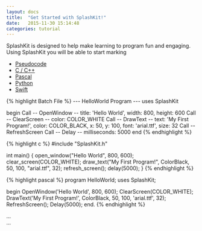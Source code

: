 ```yaml
---
layout: docs
title:  "Get Started with SplashKit!"
date:   2015-11-30 15:14:48
categories: tutorial
---
```


SplashKit is designed to help make learning to program fun and engaging. Using SplashKit you will be able to start marking 

<div>
  <!-- Nav tabs -->
  <ul class="nav nav-tabs" role="tablist">
    <li role="presentation" class="active"><a href="#pseudo-code1" aria-controls="pseudo-code1" role="tab" data-toggle="tab">Pseudocode</a></li>
    <li role="presentation"><a href="#c-code1" aria-controls="c-code1" role="tab" data-toggle="tab">C / C++</a></li>
    <li role="presentation"><a href="#pascal-code1" aria-controls="pascal-code1" role="tab" data-toggle="tab">Pascal</a></li>
    <li role="presentation"><a href="#python-code1" aria-controls="python-code1" role="tab" data-toggle="tab">Python</a></li>
    <li role="presentation"><a href="#swift-code1" aria-controls="swift-code1" role="tab" data-toggle="tab">Swift</a></li>
  </ul>

  <!-- Tab panes -->
  <div class="tab-content">
    <div role="tabpanel" class="tab-pane active" id="pseudo-code1">
{% highlight Batch File %}
---
HelloWorld Program
---
uses SplashKit

begin
  Call -- OpenWindow -- title: 'Hello World', width: 800, height: 600
  Call -- ClearScreen -- color: COLOR_WHITE
  Call -- DrawText -- text: 'My First Program!', color: COLOR_BLACK, 
                            x: 50, y: 100, font: 'arial.ttf', size: 32
  Call -- RefreshScreen
  Call -- Delay -- milliseconds: 5000
end
{% endhighlight %}
    </div>
    <div role="tabpanel" class="tab-pane" id="c-code1">
{% highlight c %}
#include "SplashKit.h"

int main()
{
  open_window("Hello World", 800, 600);
  clear_screen(COLOR_WHITE);
  draw_text("My First Program!", ColorBlack, 50, 100, "arial.ttf", 32);
  refresh_screen();
  delay(5000);
}
{% endhighlight %}
    </div>
    <div role="tabpanel" class="tab-pane" id="pascal-code1">
{% highlight pascal %}
program HelloWorld;
uses SplashKit;

begin
  OpenWindow('Hello World', 800, 600);
  ClearScreen(COLOR_WHITE);
  DrawText('My First Program!', ColorBlack, 50, 100, 'arial.ttf', 32);
  RefreshScreen();
  Delay(5000);
end.
{% endhighlight %}
</div>
    <div role="tabpanel" class="tab-pane" id="python-code1">...</div>
    <div role="tabpanel" class="tab-pane" id="swift-code1">...</div>
  </div>

</div>



